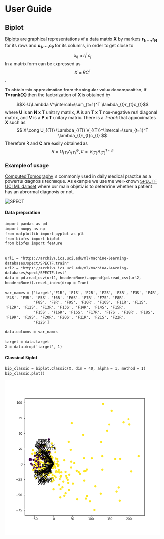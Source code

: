 # User Guide

## Biplot

[Biplots](https://en.wikipedia.org/wiki/Biplot) are graphical representations of a data matrix **X** by markers **r<sub>1</sub>,...,r<sub>N</sub>** for its rows and **c<sub>1</sub>,...,c<sub>P</sub>** for its columns, in order to get close to $$x_{ij}\approx r_{i}^\intercal c_{j}$$ 
In a matrix form can be expressed as $$X\approx R{C}^\intercal$$.

To obtain this approximation from the singular value decomposition, if **T=rank(X)** then the factorization of **X** is obtained by

$$X=U\Lambda V^\intercal=\sum_{t=1}^T \lambda_{t}r_{t}c_{t}$$
where **U** is an **N x T** unitary matrix, **Λ** is an **T x T** non-negative real diagonal matrix, and **V** is a **P x T** unitary matrix.
There is a *T-rank* that approximates **X** such as
$$
X \cong U_{(T)} \Lambda_{(T)} V_{(T)}^\intercal=\sum_{t=1}^T \lambda_{t}r_{t}c_{t}
$$
Therefore **R** and **C** are easily obtained as
$$
R=U_{(T)}\Lambda_{(T)}^{\psi} , C=V_{(T)}\Lambda_{(T)}^{1-\psi}
$$

### Example of usage

[Computed Tomography](https://en.wikipedia.org/wiki/CT_scan) is commonly used in daily medical practice as a powerful diagnosis technique. As example we use the well-known [SPECTF UCI ML dataset](https://archive.ics.uci.edu/ml/datasets/SPECTF+Heart) where our main objetiv is to determine whether a patient has an abnormal diagnosis or not.


![SPECT](http://www.ptca.org/images/msct_anim.gif)


#### Data preparation
```
import pandas as pd
import numpy as np
from matplotlib import pyplot as plt
from biofes import biplot
from biofes import feature


url1 = "https://archive.ics.uci.edu/ml/machine-learning-databases/spect/SPECTF.train"
url2 = "https://archive.ics.uci.edu/ml/machine-learning-databases/spect/SPECTF.test"
data = pd.read_csv(url1, header=None).append(pd.read_csv(url2, header=None)).reset_index(drop = True)

var_names = ['target','F1R', 'F1S', 'F2R', 'F2S', 'F3R', 'F3S', 'F4R', 'F4S', 'F5R', 'F5S', 'F6R', 'F6S', 'F7R', 'F7S', 'F8R', 
             'F8S', 'F9R', 'F9S', 'F10R', 'F10S', 'F11R', 'F11S', 'F12R', 'F12S', 'F13R', 'F13S', 'F14R', 'F14S', 'F15R', 
             'F15S', 'F16R', 'F16S', 'F17R', 'F17S', 'F18R', 'F18S', 'F19R', 'F19S', 'F20R', 'F20S', 'F21R', 'F21S', 'F22R',
             'F22S']

data.columns = var_names

target = data.target
X = data.drop('target', 1)
```

#### Classical Biplot
```
bip_classic = biplot.Classic(X, dim = 40, alpha = 1, method = 1)
bip_classic.plot()
```

![class_bip](img/class_bip.png)